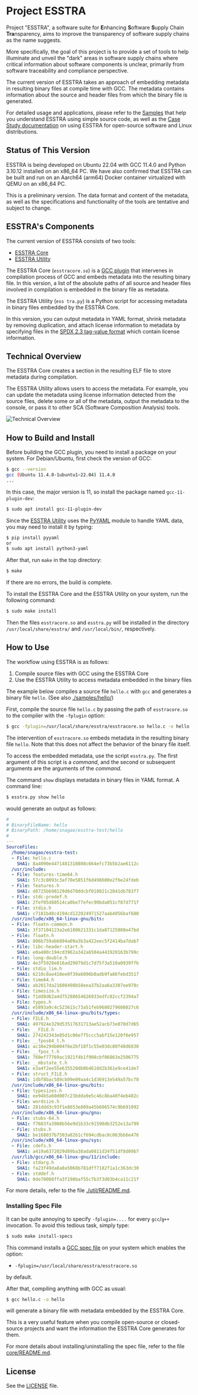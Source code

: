 # Project ESSTRA

Project "ESSTRA", a software suite for
**E**nhancing **S**oftware **S**upply Chain **Tra**nsparency,
aims to improve the transparency of software supply chains as the name suggests.

More specifically, the goal of this project is to provide a set of tools to
help illuminate and unveil the "dark" areas in software supply chains where
critical information about software components is unclear, primarily from
software traceability and compliance perspective.

The current version of ESSTRA takes an approach of embedding metadata in
resulting binary files at compile time with GCC.
The metadata contains information about the source and header files from which
the binary file is generated.

For detailed usage and applications, please refer to the
[Samples](./samples/) that help you understand ESSTRA using simple
source code, as well as the [Case Study documentation](./doc/case-study) on
using ESSTRA for open-source software and Linux distributions.

## Status of This Version

ESSTRA is being developed on Ubuntu 22.04 with GCC 11.4.0 and Python
3.10.12 installed on an x86\_64 PC.
We have also confirmed that ESSTRA can be built and run on an Aarch64 (arm64)
Docker container virtualized with QEMU on an x86\_64 PC.

This is a preliminary version. The data format and content of the metadata,
as well as the specifications and functionality of the tools are tentative
and subject to change.

## ESSTRA's Components

The current version of ESSTRA consists of two tools:

* [ESSTRA Core](./core)
* [ESSTRA Utility](./util)

The ESSTRA Core (`esstracore.so`) is a
[GCC plugin](https://gcc.gnu.org/wiki/plugins) that intervenes in compilation
process of GCC and embeds metadata into the resulting binary file.
In this version, a list of the absolute paths of all source and header
files involved in compilation is embedded in the binary file as metadata.

The ESSTRA Utility (`ess tra.py`) is a Python script for accessing metadata in
binary files embedded by the ESSTRA Core.

In this version, you can output metadata in YAML format, shrink metadata by
removing duplication, and attach license information to metadata by specifying
files in the
[SPDX 2.3 tag-value format](https://spdx.github.io/spdx-spec/v2.3/)
which contain license information.

## Technical Overview

The ESSTRA Core creates a section in the resulting ELF file to store metadata
during compilation.

The ESSTRA Utility allows users to access the metadata. For example, you can
update the metadata using license information detected from the source files,
delete some or all of the metadata, output the metadata to the console, or
pass it to other SCA (Software Composition Analysis) tools.

![Technical Overview](./assets/tech-overview.png)

## How to Build and Install

Before building the GCC plugin, you need to install a package on your system.
For Debian/Ubuntu, first check the version of GCC:

```sh
$ gcc --version
gcc (Ubuntu 11.4.0-1ubuntu1~22.04) 11.4.0
...
```

In this case, the major version is 11, so install the package named
`gcc-11-plugin-dev`:

```sh
$ sudo apt install gcc-11-plugin-dev
```

Since the [ESSTRA Utility](./util) uses the [PyYAML](https://pyyaml.org/)
module to handle YAML data, you may need to install it by typing:

```sh
$ pip install pyyaml
or
$ sudo apt install python3-yaml
```

After that, run `make` in the top directory:

```sh
$ make
```

If there are no errors, the build is complete.

To install the ESSTRA Core and the ESSTRA Utility on your system, run the
following command:

```sh
$ sudo make install
```

Then the files `esstracore.so` and `esstra.py` will be installed in the
directory `/usr/local/share/esstra/` and `/usr/local/bin/`, respectively.

## How to Use

The workflow using ESSTRA is as follows:

1. Compile source files with GCC using the ESSTRA Core
2. Use the ESSTRA Utility to access metadata embedded in the binary files

The example below compiles a source file
`hello.c` with `gcc` and generates a binary file `hello`.
(See also [./samples/hello/](./samples/hello/))

First, compile the source file `hello.c` by passing the path of
`esstracore.so` to the compiler with the `-fplugin` option:

```sh
$ gcc -fplugin=/usr/local/share/esstra/esstracore.so hello.c -o hello
```

The intervention of `esstracore.so` embeds metadata in the resulting
binary file `hello`. Note that this does not affect the behavior of the
binary file itself.

To access the embedded metadata, use the script `esstra.py`. The first argument
of this script is a *command*, and the second or subsequent arguments are the
arguments of the *command*.

The command `show` displays metadata in binary files in YAML format.
A command line:

```sh
$ esstra.py show hello
```

would generate an output as follows:

```yaml
#
# BinaryFileName: hello
# BinaryPath: /home/snagao/esstra-test/hello
#
---
SourceFiles:
  /home/snagao/esstra-test:
  - File: hello.c
    SHA1: 8a4090e4471481310808c664efc73b5b2ae6112c
  /usr/include:
  - File: features-time64.h
    SHA1: 57c3c8093c3af70e5851f6d498600e2f6e24fdeb
  - File: features.h
    SHA1: d8725bb98129d6d70ddcbf010021c2841db783f7
  - File: stdc-predef.h
    SHA1: 2fef05d80514ca0be77efec90bda051cf87d771f
  - File: stdio.h
    SHA1: c7181b48c4194cd122024971527aab4056baf600
  /usr/include/x86_64-linux-gnu/bits:
  - File: floatn-common.h
    SHA1: 3f37104123a2e6180621331c1da87125808e47bd
  - File: floatn.h
    SHA1: 806b759ab6894a09a3b3a422eec5f2414ba7dab7
  - File: libc-header-start.h
    SHA1: e0a400c194cd3962a342a6504a441920163b799c
  - File: long-double.h
    SHA1: 4e3f5928e816ad29079d1c7d75f3a510a0939ffb
  - File: stdio_lim.h
    SHA1: 6210c8ae410ee0f39a6096b0adb9fa86febd3517
  - File: time64.h
    SHA1: ab2017da21608498b58eea37b2aa6a3387ee978c
  - File: timesize.h
    SHA1: f1dd8d62a4d75288654626933edfc82ccf2394a7
  - File: types.h
    SHA1: e5893a9c4c523615c73a51feb9680279608027c6
  /usr/include/x86_64-linux-gnu/bits/types:
  - File: FILE.h
    SHA1: 497924e329d53517631713ae52acb73e870d7d65
  - File: __FILE.h
    SHA1: 274242343e85d1c06e7f5ccc5abf15e120f6e957
  - File: __fpos64_t.h
    SHA1: ac38e294b004f6e2bf18f1c55e03dc80f48d6830
  - File: __fpos_t.h
    SHA1: 760ef77769ac1921f4b1f908cbf06863e2506775
  - File: __mbstate_t.h
    SHA1: e3a4f2ee55e635520db0b4610d2b361e9ce41de7
  - File: struct_FILE.h
    SHA1: 1dbf8bac589cb09e09aa4c1d36913e549a57bcf0
  /usr/include/x86_64-linux-gnu/bits:
  - File: typesizes.h
    SHA1: ee94b5a60d007c23bdda9e5c46c8ba40f4eb402c
  - File: wordsize.h
    SHA1: 281ddd3c93f1e8653e809a45b606574c9b691092
  /usr/include/x86_64-linux-gnu/gnu:
  - File: stubs-64.h
    SHA1: f7603fa3908b56e9d1b33c91590db3252e13a799
  - File: stubs.h
    SHA1: be168037b7503a82b1cf694cdbac8c063bb6e476
  /usr/include/x86_64-linux-gnu/sys:
  - File: cdefs.h
    SHA1: a419a6372029d89ba38ada0811d34f51df8d09b7
  /usr/lib/gcc/x86_64-linux-gnu/11/include:
  - File: stdarg.h
    SHA1: fa23f49da8a0a5068b781dff7182f1a1c363dc30
  - File: stddef.h
    SHA1: 0de70008ffa3f198baf55c7b3f3d03b4ca11c21f
```

For more details, refer to the file [./util/README.md](./util/README.md).

### Installing Spec File

It can be quite annoying to specify `-fplugin=....` for every `gcc`/`g++`
invocation.
To avoid this tedious task, simply type:

```sh
$ sudo make install-specs
```

This command installs a
[GCC spec file](https://gcc.gnu.org/onlinedocs/gcc/Spec-Files.html)
on your system which enables the option:

* `-fplugin=/usr/local/share/esstra/esstracore.so`

by default.

After that, compiling anything with GCC as usual:

```sh
$ gcc hello.c -o hello
```

will generate a binary file with metadata embedded by the ESSTRA Core.

This is a very useful feature when you compile open-source or closed-source
projects and want the information the ESSTRA Core generates for them.

For more details about installing/uninstalling the spec file,
refer to the file [core/README.md](./core/README.md).

## License

See the [LICENSE](./LICENSE) file.
